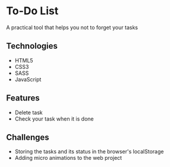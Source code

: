 # To-Do List
A practical tool that helps you not to forget your tasks

## Technologies
- HTML5
- CSS3
- SASS
- JavaScript

## Features 
- Delete task
- Check your task when it is done 

## Challenges
- Storing the tasks and its status in the browser's localStorage 
- Adding micro animations to the web project 

